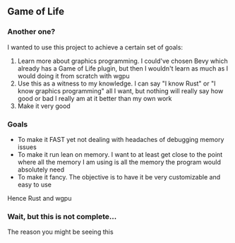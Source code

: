 ## Game of Life

### Another one?

I wanted to use this project to achieve a certain set of goals:

1. Learn more about graphics programming. I could've chosen Bevy which already has a Game of Life plugin, but then I wouldn't learn as much as I would doing it from scratch with wgpu
2. Use this as a witness to my knowledge. I can say "I know Rust" or "I know graphics programming" all I want, but nothing will really say how good or bad I really am at it better than my own work
3. Make it very good

### Goals

- To make it FAST yet not dealing with headaches of debugging memory issues
- To make it run lean on memory. I want to at least get close to the point where all the memory I am using is all the memory the program would absolutely need
- To make it fancy. The objective is to have it be very customizable and easy to use

Hence Rust and wgpu

### Wait, but this is not complete...

The reason you might be seeing this
